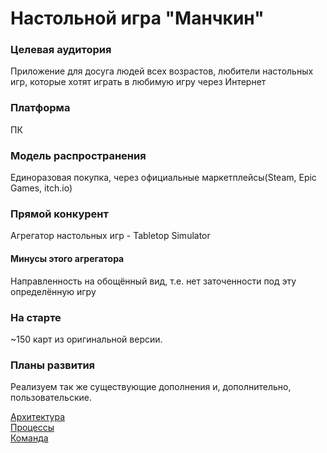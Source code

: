 # Настольной игра "Манчкин" 

### Целевая аудитория
Приложение для досуга людей всех возрастов, любители настольных игр, которые хотят играть в любимую игру через Интернет 

### Платформа 
ПК

### Модель распространения
Единоразовая покупка, через официальные маркетплейсы(Steam, Epic Games, itch.io)

### Прямой конкурент
Агрегатор настольных игр - Tabletop Simulator
#### Минусы этого агрегатора 
Направленность на обощённый вид, т.е. нет заточенности под эту определённую игру

### На старте
~150 карт из оригинальной версии. 
### Планы развития
Реализуем так же существующие дополнения и, дополнительно, пользовательские.




[Архитектура](architecture.md)  
[Процессы](process.md)  
[Команда](team.md)  
